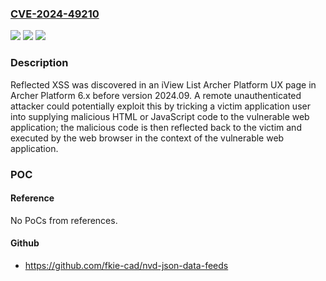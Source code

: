 ### [CVE-2024-49210](https://cve.mitre.org/cgi-bin/cvename.cgi?name=CVE-2024-49210)
![](https://img.shields.io/static/v1?label=Product&message=n%2Fa&color=blue)
![](https://img.shields.io/static/v1?label=Version&message=n%2Fa&color=blue)
![](https://img.shields.io/static/v1?label=Vulnerability&message=n%2Fa&color=brighgreen)

### Description

Reflected XSS was discovered in an iView List Archer Platform UX page in Archer Platform 6.x before version 2024.09. A remote unauthenticated attacker could potentially exploit this by tricking a victim application user into supplying malicious HTML or JavaScript code to the vulnerable web application; the malicious code is then reflected back to the victim and executed by the web browser in the context of the vulnerable web application.

### POC

#### Reference
No PoCs from references.

#### Github
- https://github.com/fkie-cad/nvd-json-data-feeds

